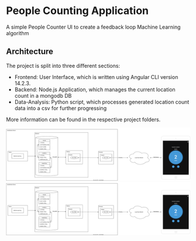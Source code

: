 # People Counting Application
A simple People Counter UI to create a feedback loop Machine Learning algorithm

## Architecture

The project is split into three different sections:
- Frontend: User Interface, which is written using Angular CLI version 14.2.3.
- Backend: Node.js Application, which manages the current location count in a mongodb DB
- Data-Analysis: Python script, which processes generated location count data into a csv for further progressing

More information can be found in the respective project folders.


![Alt text](./UML.drawio.svg)
<img src="./UML.drawio.svg">
